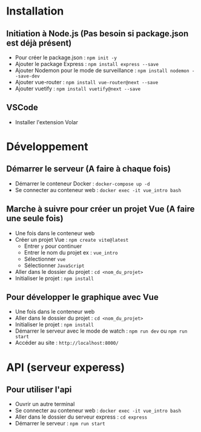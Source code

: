 # Installation
## Initiation à Node.js (Pas besoin si package.json est déjà présent)
- Pour créer le package.json : `npm init -y`
- Ajouter le package Express : `npm install express --save`
- Ajouter Nodemon pour le mode de surveillance : `npm install nodemon --save-dev`
- Ajouter vue-router : `npm install vue-router@next --save`
- Ajouter vuetify : `npm install vuetify@next --save`

## VSCode
- Installer l'extension Volar


# Développement

## Démarrer le serveur (A faire à chaque fois)
- Démarrer le conteneur Docker : `docker-compose up -d`
- Se connecter au conteneur web : `docker exec -it vue_intro bash`

## Marche à suivre pour créer un projet Vue (A faire une seule fois)
- Une fois dans le conteneur web
- Créer un projet Vue : `npm create vite@latest`
  - Entrer `y` pour continuer
  - Entrer le nom du projet ex : `vue_intro`
  - Sélectionner `vue`
  - Sélectionner `JavaScript`
- Aller dans le dossier du projet : `cd <nom_du_projet>`
- Initialiser le projet : `npm install`


## Pour développer le graphique avec Vue
- Une fois dans le conteneur web
- Aller dans le dossier du projet : `cd <nom_du_projet>`
- Initialiser le projet : `npm install`
- Démarrer le serveur avec le mode de watch : `npm run dev` ou `npm run start`
- Accéder au site : `http://localhost:8000/`




# API (serveur experess)
## Pour utiliser l'api
- Ouvrir un autre terminal
- Se connecter au conteneur web : `docker exec -it vue_intro bash`
- Aller dans le dossier du serveur express : `cd express`
- Démarrer le serveur : `npm run start`